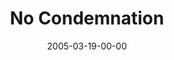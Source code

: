 ---
layout: message
category: message
series: "The Life"
title: "No Condemnation"
date: 2005-03-19-00-00
message_id: 128
audio: "http://s3.amazonaws.com/crossroads-media/media/legacy/mp3/The_Life_04_03-19-05_No_Condemnation.mp3"
audio-duration: "41:16"
explicit: "N"
---